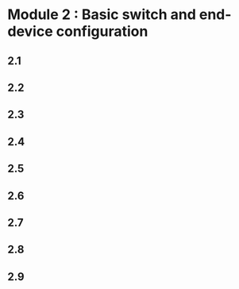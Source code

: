 # Module 2 : Basic switch and end-device configuration

## 2.1 
## 2.2 
## 2.3 
## 2.4 
## 2.5 
## 2.6 
## 2.7 
## 2.8 
## 2.9 